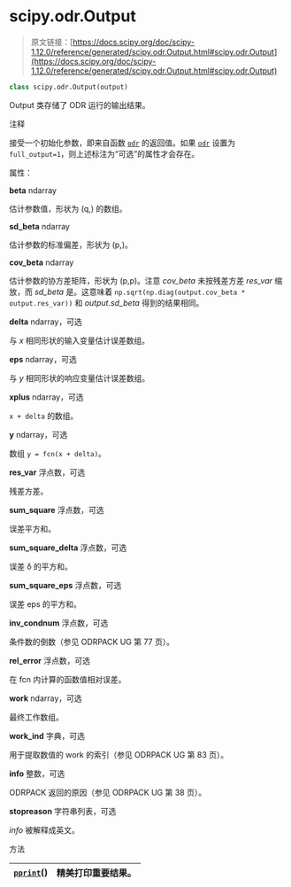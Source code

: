# scipy.odr.Output

> 原文链接：[https://docs.scipy.org/doc/scipy-1.12.0/reference/generated/scipy.odr.Output.html#scipy.odr.Output](https://docs.scipy.org/doc/scipy-1.12.0/reference/generated/scipy.odr.Output.html#scipy.odr.Output)

```py
class scipy.odr.Output(output)
```

Output 类存储了 ODR 运行的输出结果。

注释

接受一个初始化参数，即来自函数 [`odr`](odr-function.html#scipy.odr.odr "scipy.odr.odr") 的返回值。如果 [`odr`](odr-function.html#scipy.odr.odr "scipy.odr.odr") 设置为 `full_output=1`，则上述标注为“可选”的属性才会存在。

属性：

**beta** ndarray

估计参数值，形状为 (q,) 的数组。

**sd_beta** ndarray

估计参数的标准偏差，形状为 (p,)。

**cov_beta** ndarray

估计参数的协方差矩阵，形状为 (p,p)。注意 *cov_beta* 未按残差方差 *res_var* 缩放，而 *sd_beta* 是。这意味着 `np.sqrt(np.diag(output.cov_beta * output.res_var))` 和 *output.sd_beta* 得到的结果相同。

**delta** ndarray，可选

与 *x* 相同形状的输入变量估计误差数组。

**eps** ndarray，可选

与 *y* 相同形状的响应变量估计误差数组。

**xplus** ndarray，可选

`x + delta` 的数组。

**y** ndarray，可选

数组 `y = fcn(x + delta)`。

**res_var** 浮点数，可选

残差方差。

**sum_square** 浮点数，可选

误差平方和。

**sum_square_delta** 浮点数，可选

误差 δ 的平方和。

**sum_square_eps** 浮点数，可选

误差 eps 的平方和。

**inv_condnum** 浮点数，可选

条件数的倒数（参见 ODRPACK UG 第 77 页）。

**rel_error** 浮点数，可选

在 fcn 内计算的函数值相对误差。

**work** ndarray，可选

最终工作数组。

**work_ind** 字典，可选

用于提取数值的 work 的索引（参见 ODRPACK UG 第 83 页）。

**info** 整数，可选

ODRPACK 返回的原因（参见 ODRPACK UG 第 38 页）。

**stopreason** 字符串列表，可选

*info* 被解释成英文。

方法

| [`pprint`](scipy.odr.Output.pprint.html#scipy.odr.Output.pprint "scipy.odr.Output.pprint")() | 精美打印重要结果。 |
| --- | --- |
